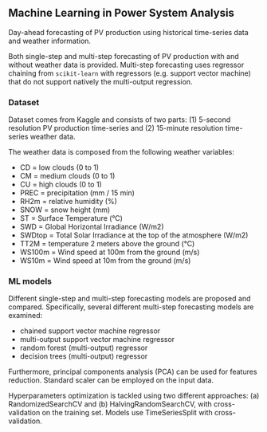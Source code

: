 ## Machine Learning in Power System Analysis

Day-ahead forecasting of PV production using historical time-series data and weather information. 

Both single-step and multi-step forecasting of PV production with and without weather data is provided. Multi-step forecasting uses regressor chaining from `scikit-learn` with regressors (e.g. support vector machine) that do not support natively the multi-output regression.

### Dataset

Dataset comes from Kaggle and consists of two parts: (1) 5-second resolution PV production time-series and (2) 15-minute resolution time-series weather data.

The weather data is composed from the following weather variables:

- CD = low clouds (0 to 1)
- CM = medium clouds (0 to 1)
- CU = high clouds (0 to 1)
- PREC = precipitation (mm / 15 min)
- RH2m = relative humidity (%)
- SNOW = snow height (mm)
- ST = Surface Temperature (°C)
- SWD = Global Horizontal Irradiance (W/m2)
- SWDtop = Total Solar Irradiance at the top of the atmosphere (W/m2)
- TT2M = temperature 2 meters above the ground (°C)
- WS100m = Wind speed at 100m from the ground (m/s)
- WS10m = Wind speed at 10m from the ground (m/s)

### ML models

Different single-step and multi-step forecasting models are proposed and compared. Specifically, several different multi-step forecasting models are examined: 

- chained support vector machine regressor
- multi-output support vector machine regressor
- random forest (multi-output) regressor
- decision trees (multi-output) regressor

Furthermore, principal components analysis (PCA) can be used for features reduction. Standard scaler can be employed on the input data. 

Hyperparameters optimization is tackled using two different approaches: (a) RandomizedSearchCV and (b) HalvingRandomSearchCV, with cross-validation on the training set. Models use TimeSeriesSplit with cross-validation.
